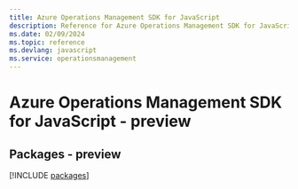 ```yaml
---
title: Azure Operations Management SDK for JavaScript
description: Reference for Azure Operations Management SDK for JavaScript
ms.date: 02/09/2024
ms.topic: reference
ms.devlang: javascript
ms.service: operationsmanagement
---
```

# Azure Operations Management SDK for JavaScript - preview
## Packages - preview
[!INCLUDE [packages](operations-management-index.md)]